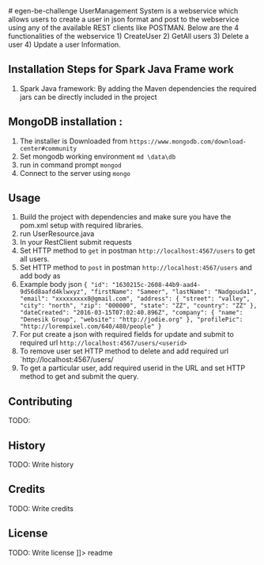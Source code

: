 <snippet>
  <content>
# egen-be-challenge
UserManagement System is a webservice which allows users to create a user in json format and post to the webservice 
using any of the available REST clients like POSTMAN. Below are the 4 functionalities of the webservice
1) CreateUser
2) GetAll users
3) Delete a user
4) Update a user Information.


## Installation Steps for Spark Java Frame work
1. Spark Java framework: By adding the Maven dependencies the required jars can be directly included in the project

## MongoDB installation :
1. The installer is Downloaded from `https://www.mongodb.com/download-center#community`
2. Set mongodb working environment `md \data\db`
3. run in command prompt `mongod` 
4. Connect to the server using `mongo`

## Usage
1. Build the project with dependencies and make sure you have the pom.xml setup with required libraries.
2. run UserResource.java 
3. In your RestClient submit requests 
4. Set HTTP method to `get` in postman `http://localhost:4567/users` to get all users.
5. Set HTTP method to `post` in postman `http://localhost:4567/users` and add body as
6. Example body json `{
    "id": "1630215c-2608-44b9-aad4-9d56d8aafd4klwxyz",
    "firstName": "Sameer",
    "lastName": "Nadgouda1",
    "email": "xxxxxxxxx8@gmail.com",
    "address": {
      "street": "valley",
      "city": "north",
      "zip": "000000",
      "state": "ZZ",
      "country": "ZZ"
    },
    "dateCreated": "2016-03-15T07:02:40.896Z",
    "company": {
      "name": "Denesik Group",
      "website": "http://jodie.org"
    },
    "profilePic": "http://lorempixel.com/640/480/people"
  }`
7. For put create a json with required fields for update and submit to required url `http://localhost:4567/users/<userid>` 
8. To remove user set HTTP method to delete and add required url `http://localhost:4567/users/<id to delete>
9. To get a particular user, add required userid in the URL and set HTTP method to get and submit the query.
## Contributing
TODO:
## History
TODO: Write history
## Credits
TODO: Write credits
## License
TODO: Write license
]]></content>
  <tabTrigger>readme</tabTrigger>
</snippet>
